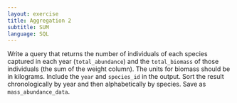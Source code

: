 ```yaml
---
layout: exercise
title: Aggregation 2
subtitle: SUM
language: SQL
---
```


Write a query that returns the number of individuals of each species
captured in each year (`total_abundance`) and the `total_biomass` of those individuals (the sum of the weight column). The units for biomass should be in kilograms. Include the `year` and `species_id` in the output. Sort the result
chronologically by year and then alphabetically by species. Save as
`mass_abundance_data`.

